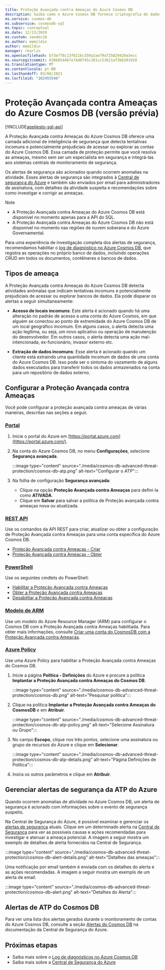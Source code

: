 ```yaml
---
title: Proteção Avançada contra Ameaças do Azure Cosmos DB
description: Saiba como o Azure Cosmos DB fornece criptografia de dados em repouso e como ela é implementada.
ms.service: cosmos-db
ms.subservice: cosmosdb-sql
ms.topic: conceptual
ms.date: 12/13/2019
ms.custom: seodec18
ms.author: memildin
author: memildin
manager: rkarlin
ms.openlocfilehash: b73e7f8c13f621bc359a2ae79a725829420a3ecc
ms.sourcegitcommit: 6386854467e74d0745c281cc53621af3bb201920
ms.translationtype: MT
ms.contentlocale: pt-BR
ms.lasthandoff: 03/08/2021
ms.locfileid: "102455546"
---
```

# <a name="advanced-threat-protection-for-azure-cosmos-db-preview"></a>Proteção Avançada contra Ameaças do Azure Cosmos DB (versão prévia)
[!INCLUDE[appliesto-sql-api](includes/appliesto-sql-api.md)]

A Proteção Avançada contra Ameaças do Azure Cosmos DB oferece uma camada adicional de inteligência de segurança que detecta tentativas incomuns e potencialmente prejudiciais de acessar ou explorar as contas do Azure Cosmos DB. Essa camada de proteção permite que você resolva as ameaças, mesmo sem ser um especialista em segurança e integrá-las aos sistemas centrais de monitoramento de segurança.

Os alertas de segurança são acionados quando ocorrem anomalias na atividade. Esses alertas de segurança são integrados à [Central de segurança do Azure](https://azure.microsoft.com/services/security-center/) e também são enviados por email para administradores de assinatura, com detalhes da atividade suspeita e recomendações sobre como investigar e corrigir as ameaças.

> [!NOTE]
>
> * A Proteção Avançada contra Ameaças do Azure Cosmos DB está disponível no momento apenas para a API do SQL.
> * A Proteção Avançada contra Ameaças do Azure Cosmos DB não está disponível no momento nas regiões de nuvem soberana e do Azure Governamental.

Para uma experiência de investigação completa dos alertas de segurança, recomendamos habilitar o [log de diagnóstico no Azure Cosmos DB](./monitor-cosmos-db.md), que registra as operações no próprio banco de dados, incluindo operações CRUD em todos os documentos, contêineres e bancos de dados.

## <a name="threat-types"></a>Tipos de ameaça

A Proteção Avançada contra Ameaças do Azure Cosmos DB detecta atividades anômalas que indicam tentativas incomuns e potencialmente prejudiciais de acessar ou explorar bancos de dados. Ela pode disparar os alertas a seguir simultaneamente:

- **Acesso de locais incomuns**: Este alerta é acionado quando há uma alteração no padrão de acesso a uma conta do Azure Cosmos, em que alguém se conectou ao ponto de extremidade do Azure Cosmos DB de um local geográfico incomum. Em alguns casos, o alerta detecta uma ação legítima, ou seja, um novo aplicativo ou operação de manutenção do desenvolvedor. Em outros casos, o alerta detecta uma ação mal-intencionada, ex-funcionário, invasor externo etc.

- **Extração de dados incomuns**: Esse alerta é acionado quando um cliente está extraindo uma quantidade incomum de dados de uma conta do Azure Cosmos DB. Isso pode ser o sintoma do vazamento de alguns dados executados para transferir todos os dados armazenados na conta para um repositório de dados externo.



## <a name="configure-advanced-threat-protection"></a>Configurar a Proteção Avançada contra Ameaças

Você pode configurar a proteção avançada contra ameaças de várias maneiras, descritas nas seções a seguir.

### <a name="portal"></a>[Portal](#tab/azure-portal)

1. Inicie o portal do Azure em [https://portal.azure.com](https://portal.azure.com/).

2. Na conta do Azure Cosmos DB, no menu **Configurações**, selecione **Segurança avançada**.

    :::image type="content" source="./media/cosmos-db-advanced-threat-protection/cosmos-db-atp.png" alt-text="Configurar o ATP":::

3. Na folha de configuração **Segurança avançada**:

    * Clique na opção **Proteção Avançada contra Ameaças** para defini-la como **ATIVADA**.
    * Clique em **Salvar** para salvar a política de Proteção avançada contra ameaças nova ou atualizada.   

### <a name="rest-api"></a>[REST API](#tab/rest-api)

Use os comandos da API REST para criar, atualizar ou obter a configuração de Proteção Avançada contra Ameaças para uma conta específica do Azure Cosmos DB.

* [Proteção Avançada contra Ameaças - Criar](/rest/api/securitycenter/advancedthreatprotection/create)
* [Proteção Avançada contra Ameaças - Obter](/rest/api/securitycenter/advancedthreatprotection/get)

### <a name="powershell"></a>[PowerShell](#tab/azure-powershell)

Use os seguintes cmdlets do PowerShell:

* [Habilitar a Proteção Avançada contra Ameaças](/powershell/module/az.security/enable-azsecurityadvancedthreatprotection)
* [Obter a Proteção Avançada contra Ameaças](/powershell/module/az.security/get-azsecurityadvancedthreatprotection)
* [Desabilitar a Proteção Avançada contra Ameaças](/powershell/module/az.security/disable-azsecurityadvancedthreatprotection)

### <a name="arm-template"></a>[Modelo de ARM](#tab/arm-template)

Use um modelo do Azure Resource Manager (ARM) para configurar o Cosmos DB com a Proteção Avançada contra Ameaças habilitada.
Para obter mais informações, consulte [Criar uma conta do CosmosDB com a Proteção Avançada contra Ameaças](https://azure.microsoft.com/resources/templates/201-cosmosdb-advanced-threat-protection-create-account/).

### <a name="azure-policy"></a>[Azure Policy](#tab/azure-policy)

Use uma Azure Policy para habilitar a Proteção Avançada contra Ameaças do Cosmos DB.

1. Inicie a página **Política - Definições** do Azure e procure a política **Implantar a Proteção Avançada contra Ameaças do Cosmos DB**.

    :::image type="content" source="./media/cosmos-db-advanced-threat-protection/cosmos-db.png" alt-text="Pesquisar política"::: 

1. Clique na política **Implantar a Proteção Avançada contra Ameaças do CosmosDB** e em **Atribuir**.

    :::image type="content" source="./media/cosmos-db-advanced-threat-protection/cosmos-db-atp-policy.png" alt-text="Selecione Assinatura ou Grupo":::


1. No campo **Escopo**, clique nos três pontos, selecione uma assinatura ou grupo de recursos do Azure e clique em **Selecionar**.

    :::image type="content" source="./media/cosmos-db-advanced-threat-protection/cosmos-db-atp-details.png" alt-text="Página Definições de Política":::


1. Insira os outros parâmetros e clique em **Atribuir**.




## <a name="manage-atp-security-alerts"></a>Gerenciar alertas de segurança da ATP do Azure

Quando ocorrem anomalias de atividade no Azure Cosmos DB, um alerta de segurança é acionado com informações sobre o evento de segurança suspeito. 

 Na Central de Segurança do Azure, é possível examinar e gerenciar os [alertas de segurança](../security-center/security-center-alerts-overview.md) atuais.  Clique em um determinado alerta na [Central de Segurança](https://ms.portal.azure.com/#blade/Microsoft_Azure_Security/SecurityMenuBlade/0) para ver as possíveis causas e ações recomendadas para investigar e atenuar a ameaça potencial. A imagem a seguir mostra um exemplo de detalhes de alerta fornecidos na Central de Segurança.

 :::image type="content" source="./media/cosmos-db-advanced-threat-protection/cosmos-db-alert-details.png" alt-text="Detalhes das ameaças":::

Uma notificação por email também é enviada com os detalhes do alerta e as ações recomendadas. A imagem a seguir mostra um exemplo de um alerta de email.

 :::image type="content" source="./media/cosmos-db-advanced-threat-protection/cosmos-db-alert.png" alt-text="Detalhes do Alerta":::

## <a name="cosmos-db-atp-alerts"></a>Alertas de ATP do Cosmos DB

 Para ver uma lista dos alertas gerados durante o monitoramento de contas do Azure Cosmos DB, consulte a seção [Alertas do Cosmos DB](../security-center/alerts-reference.md#alerts-azurecosmos) na documentação da Central de Segurança do Azure.

## <a name="next-steps"></a>Próximas etapas

* Saiba mais sobre o [Log de diagnósticos no Azure Cosmos DB](cosmosdb-monitor-resource-logs.md)
* Saiba mais sobre a [Central de Segurança do Azure](../security-center/security-center-introduction.md)